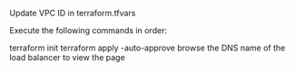 Update VPC ID in terraform.tfvars

Execute the following commands in order:

terraform init
terraform apply -auto-approve
browse the DNS name of the load balancer to view the page